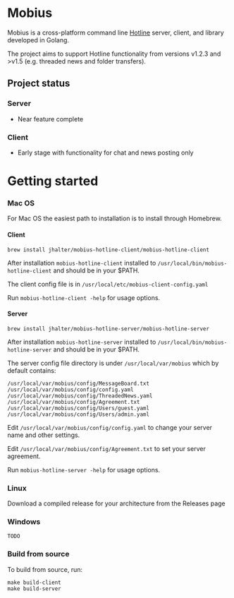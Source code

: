 # Mobius

Mobius is a cross-platform command line [Hotline](https://en.wikipedia.org/wiki/Hotline_Communications) server, client, and library developed in Golang.

The project aims to support Hotline functionality from versions v1.2.3 and >v1.5 (e.g. threaded news and folder transfers).

## Project status

### Server

* Near feature complete

### Client

* Early stage with functionality for chat and news posting only

# Getting started

### Mac OS

For Mac OS the easiest path to installation is to install through Homebrew.

#### Client

    brew install jhalter/mobius-hotline-client/mobius-hotline-client

After installation `mobius-hotline-client` installed to `/usr/local/bin/mobius-hotline-client` and should be in your $PATH. 

The client config file is in `/usr/local/etc/mobius-client-config.yaml`

Run `mobius-hotline-client -help` for usage options.

#### Server

    brew install jhalter/mobius-hotline-server/mobius-hotline-server

After installation `mobius-hotline-server` installed to `/usr/local/bin/mobius-hotline-server` and should be in your $PATH.

The server config file directory is under `/usr/local/var/mobius` which by default contains:

    /usr/local/var/mobius/config/MessageBoard.txt
    /usr/local/var/mobius/config/config.yaml
    /usr/local/var/mobius/config/ThreadedNews.yaml
    /usr/local/var/mobius/config/Agreement.txt
    /usr/local/var/mobius/config/Users/guest.yaml
    /usr/local/var/mobius/config/Users/admin.yaml

Edit `/usr/local/var/mobius/config/config.yaml` to change your server name and other settings.

Edit `/usr/local/var/mobius/config/Agreement.txt` to set your server agreement.

Run `mobius-hotline-server -help` for usage options.

### Linux

Download a compiled release for your architecture from the Releases page

### Windows

    TODO


### Build from source

To build from source, run:

    make build-client
    make build-server
